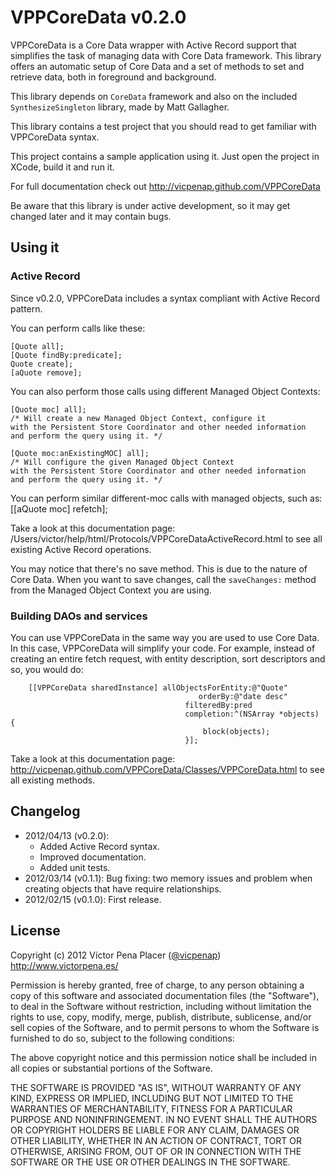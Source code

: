 # VPPCoreData v0.2.0

VPPCoreData is a Core Data wrapper with Active Record support that simplifies
the task of managing data with Core Data framework. This library offers an 
automatic setup of Core Data and a set of methods to set and retrieve data, 
both in foreground and background.
 
This library depends on `CoreData` framework and also on the included 
`SynthesizeSingleton` library, made by Matt Gallagher.

This library contains a test project that you should read to get familiar with 
VPPCoreData syntax.

This project contains a sample application using it. Just open the project in 
XCode, build it and run it. 

For full documentation check out 
http://vicpenap.github.com/VPPCoreData 

Be aware that this library is under active development, so it may get changed 
later and it may contain bugs.

## Using it

### Active Record

Since v0.2.0, VPPCoreData includes a syntax compliant with Active Record pattern.

You can perform calls like these:

	[Quote all];
	[Quote findBy:predicate];
	Quote create];
	[aQuote remove];

You can also perform those calls using different Managed Object Contexts:

	[Quote moc] all]; 
	/* Will create a new Managed Object Context, configure it 
	with the Persistent Store Coordinator and other needed information
	and perform the query using it. */

	[Quote moc:anExistingMOC] all];
	/* Will configure the given Managed Object Context 
	with the Persistent Store Coordinator and other needed information
	and perform the query using it. */

You can perform similar different-moc calls with managed objects, such as:
	[[aQuote moc] refetch]; 

Take a look at this documentation page: /Users/victor/help/html/Protocols/VPPCoreDataActiveRecord.html to see all existing Active Record operations.

You may notice that there's no save method. This is due to the nature of Core Data.
When you want to save changes, call the `saveChanges:` method from the Managed Object
Context you are using.

### Building DAOs and services

You can use VPPCoreData in the same way you are used to use Core Data. In this case,
VPPCoreData will simplify your code. For example, instead of creating an entire
fetch request, with entity description, sort descriptors and so, you would do:

	    [[VPPCoreData sharedInstance] allObjectsForEntity:@"Quote" 
                                              orderBy:@"date desc" 
                                           filteredBy:pred
                                           completion:^(NSArray *objects) {
                                               block(objects);
                                           }];

Take a look at this documentation page: http://vicpenap.github.com/VPPCoreData/Classes/VPPCoreData.html to see all existing methods.


## Changelog

- 2012/04/13 (v0.2.0): 
	- Added Active Record syntax. 
	- Improved documentation. 
	- Added unit tests.
- 2012/03/14 (v0.1.1): Bug fixing: two memory issues and problem when creating
objects that have require relationships.
- 2012/02/15 (v0.1.0): First release.

## License 

Copyright (c) 2012 Víctor Pena Placer ([@vicpenap](http://www.twitter.com/vicpenap))
http://www.victorpena.es/


Permission is hereby granted, free of charge, to any person obtaining a copy of this software and associated documentation files (the "Software"), to deal in the Software without restriction, including without limitation the rights to use, copy, modify, merge, publish, distribute, sublicense, and/or sell copies of the Software, and to permit persons to whom the Software is furnished to do so, subject to the following conditions:

The above copyright notice and this permission notice shall be included in all copies or substantial portions of the Software.

THE SOFTWARE IS PROVIDED "AS IS", WITHOUT WARRANTY OF ANY KIND, EXPRESS OR IMPLIED, INCLUDING BUT NOT LIMITED TO THE WARRANTIES OF MERCHANTABILITY, FITNESS FOR A PARTICULAR PURPOSE AND NONINFRINGEMENT. IN NO EVENT SHALL THE AUTHORS OR COPYRIGHT HOLDERS BE LIABLE FOR ANY CLAIM, DAMAGES OR OTHER LIABILITY, WHETHER IN AN ACTION OF CONTRACT, TORT OR OTHERWISE, ARISING FROM, OUT OF OR IN CONNECTION WITH THE SOFTWARE OR THE USE OR OTHER DEALINGS IN THE SOFTWARE.

